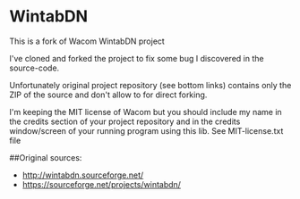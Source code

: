 # WintabDN
This is a fork of Wacom WintabDN project

I've cloned and forked the project to fix some bug I discovered in the source-code.

Unfortunately original project repository (see bottom links) contains only the ZIP of the source and don't allow to for direct forking.

I'm keeping the MIT license of Wacom but you should include my name in the credits section of your project repository and in the credits window/screen of your running program using this lib. See MIT-license.txt file

##Original sources:
* http://wintabdn.sourceforge.net/
* https://sourceforge.net/projects/wintabdn/

